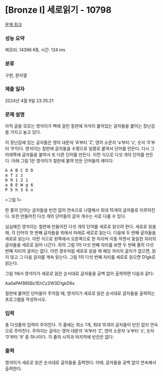 # [Bronze I] 세로읽기 - 10798 

[문제 링크](https://www.acmicpc.net/problem/10798) 

### 성능 요약

메모리: 14396 KB, 시간: 124 ms

### 분류

구현, 문자열

### 제출 일자

2024년 4월 9일 23:35:21

### 문제 설명

<p>아직 글을 모르는 영석이가 벽에 걸린 칠판에 자석이 붙어있는 글자들을 붙이는 장난감을 가지고 놀고 있다. </p>

<p>이 장난감에 있는 글자들은 영어 대문자 ‘A’부터 ‘Z’, 영어 소문자 ‘a’부터 ‘z’, 숫자 ‘0’부터 ‘9’이다. 영석이는 칠판에 글자들을 수평으로 일렬로 붙여서 단어를 만든다. 다시 그 아래쪽에 글자들을 붙여서 또 다른 단어를 만든다. 이런 식으로 다섯 개의 단어를 만든다. 아래 그림 1은 영석이가 칠판에 붙여 만든 단어들의 예이다. </p>

<pre>A A B C D D
a f z z 
0 9 1 2 1
a 8 E W g 6
P 5 h 3 k x</pre>

<p><그림 1></p>

<p>한 줄의 단어는 글자들을 빈칸 없이 연속으로 나열해서 최대 15개의 글자들로 이루어진다. 또한 만들어진 다섯 개의 단어들의 글자 개수는 서로 다를 수 있다. </p>

<p>심심해진 영석이는 칠판에 만들어진 다섯 개의 단어를 세로로 읽으려 한다. 세로로 읽을 때, 각 단어의 첫 번째 글자들을 위에서 아래로 세로로 읽는다. 다음에 두 번째 글자들을 세로로 읽는다. 이런 식으로 왼쪽에서 오른쪽으로 한 자리씩 이동 하면서 동일한 자리의 글자들을 세로로 읽어 나간다. 위의 그림 1의 다섯 번째 자리를 보면 두 번째 줄의 다섯 번째 자리의 글자는 없다. 이런 경우처럼 세로로 읽을 때 해당 자리의 글자가 없으면, 읽지 않고 그 다음 글자를 계속 읽는다. 그림 1의 다섯 번째 자리를 세로로 읽으면 D1gk로 읽는다. </p>

<p>그림 1에서 영석이가 세로로 읽은 순서대로 글자들을 공백 없이 출력하면 다음과 같다:</p>

<p>Aa0aPAf985Bz1EhCz2W3D1gkD6x</p>

<p>칠판에 붙여진 단어들이 주어질 때, 영석이가 세로로 읽은 순서대로 글자들을 출력하는 프로그램을 작성하시오.</p>

### 입력 

 <p>총 다섯줄의 입력이 주어진다. 각 줄에는 최소 1개, 최대 15개의 글자들이 빈칸 없이 연속으로 주어진다. 주어지는 글자는 영어 대문자 ‘A’부터 ‘Z’, 영어 소문자 ‘a’부터 ‘z’, 숫자 ‘0’부터 ‘9’ 중 하나이다. 각 줄의 시작과 마지막에 빈칸은 없다.</p>

### 출력 

 <p>영석이가 세로로 읽은 순서대로 글자들을 출력한다. 이때, 글자들을 공백 없이 연속해서 출력한다. </p>

